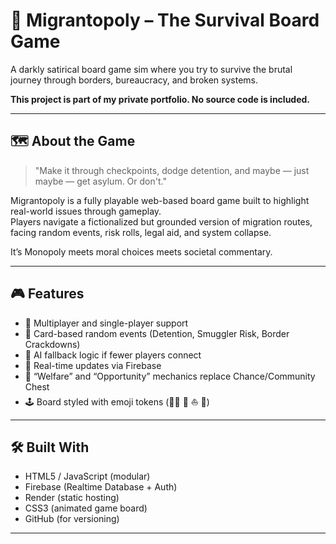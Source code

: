# 🧳 Migrantopoly – The Survival Board Game 

A darkly satirical board game sim where you try to survive the brutal journey through borders, bureaucracy, and broken systems.

**This project is part of my private portfolio. No source code is included.**

---

## 🗺️ About the Game

> "Make it through checkpoints, dodge detention, and maybe — just maybe — get asylum. Or don't."

Migrantopoly is a fully playable web-based board game built to highlight real-world issues through gameplay.  
Players navigate a fictionalized but grounded version of migration routes, facing random events, risk rolls, legal aid, and system collapse.

It’s Monopoly meets moral choices meets societal commentary.

---

## 🎮 Features

- 🎲 Multiplayer and single-player support
- 💬 Card-based random events (Detention, Smuggler Risk, Border Crackdowns)
- 👥 AI fallback logic if fewer players connect
- 🔁 Real-time updates via Firebase
- 🎯 “Welfare” and “Opportunity” mechanics replace Chance/Community Chest
- 🕹️ Board styled with emoji tokens (🚶‍♂️ 🧳 ⛵ 🔪)

---

## 🛠️ Built With

- HTML5 / JavaScript (modular)
- Firebase (Realtime Database + Auth)
- Render (static hosting)
- CSS3 (animated game board)
- GitHub (for versioning)

---
